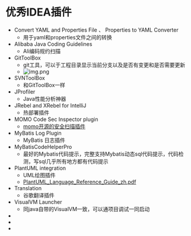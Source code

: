 # 优秀IDEA插件

* Convert YAML and Properties File 、 Properties to YAML Converter
  * 用于yaml和properties文件之间的转换
* Alibaba Java Coding Guidelines
  * Ali编码规约扫描
* GitToolBox
  * git工具，可以于工程目录显示当前分支以及是否有变更和是否需要更新
  * ![img.png](../../../pic/idea/img.png)
* SVNToolBox
  * 和GitToolBox一样
* JProfiler
  * Java性能分析神器
* JRebel and XRebel for IntelliJ
  * 热部署插件
* MOMO Code Sec Inspector plugin
  * [momo开源的安全扫描插件](https://security.immomo.com/blog/144)
* MyBatis Log Plugin
  * MyBatis 日志插件
* MyBatisCodeHelperPro
  * 最好的Mybatis代码提示，完整支持Mybatis动态sql代码提示，代码检测，写sql几乎所有地方都有代码提示
* PlantUML integration
  * UML绘图插件
  * [PlantUML_Language_Reference_Guide_zh.pdf](PlantUML_Language_Reference_Guide_zh.pdf)
* Translation
  * 谷歌翻译插件
* VisualVM Launcher
  * 同java自带的VisualVM一致，可以通项目调试一同启动
* 
* 
* 
